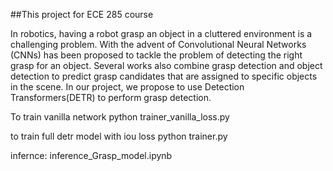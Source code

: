 ##This project for ECE 285 course

In robotics, having a robot grasp an object in a cluttered environment is a challenging problem. With the advent of Convolutional Neural Networks (CNNs) has been proposed to tackle the problem of detecting the right grasp for an object. Several works also combine grasp detection and object detection to predict grasp candidates that are assigned to specific objects in the scene. In our project, we propose to use Detection Transformers(DETR) to perform grasp detection.

To train vanilla network
python trainer_vanilla_loss.py

to train full detr model with iou loss
python trainer.py

infernce:
inference_Grasp_model.ipynb
